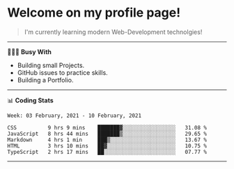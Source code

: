 # Welcome on my profile page!
<!-- print(("dralla"[::-1]+"s").capitalize()) -->

> I'm currently learning modern Web-Development technolgies!
---
👨🏻‍💻 **Busy With**
* Building small Projects.
* GitHub issues to practice skills.
* Building a Portfolio.

---
📊 **Coding Stats**
<!--START_SECTION:waka-->
```text
Week: 03 February, 2021 - 10 February, 2021

CSS          9 hrs 9 mins    ███████▓░░░░░░░░░░░░░░░░░   31.08 % 
JavaScript   8 hrs 44 mins   ███████▒░░░░░░░░░░░░░░░░░   29.65 % 
Markdown     4 hrs 1 min     ███▒░░░░░░░░░░░░░░░░░░░░░   13.67 % 
HTML         3 hrs 10 mins   ██▓░░░░░░░░░░░░░░░░░░░░░░   10.75 % 
TypeScript   2 hrs 17 mins   ██░░░░░░░░░░░░░░░░░░░░░░░   07.77 % 
```
<!--END_SECTION:waka-->

---
